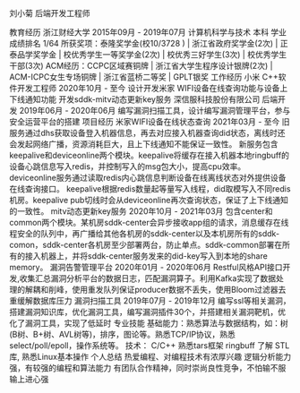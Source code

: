 刘小菊
后端开发工程师

教育经历
浙江财经大学
2015年09月 - 2019年07月
计算机科学与技术 本科 学业成绩排名 1/64
所获奖项：泰隆奖学金(校10/3728 ) | 浙江省政府奖学金(2次) | 正泰品学奖学金 | 校优秀学生一等奖学金(2次) | 校优秀三好学生(3次) | 校优秀学生干部(3次)
ACM经历：CCPC区域赛铜牌 | 浙江省大学生程序设计银牌(2次) | ACM-ICPC女生专场铜牌 | 浙江省蓝桥二等奖 | GPLT银奖
工作经历
小米 C++软件开发工程师
2020年10月 - 至今
设计开发米家 WIFI设备在线查询功能与设备上下线通知功能
开发sddk-mitv动态更新key服务
深信服科技股份有限公司 后端开发
2019年06月 - 2020年06月
编写漏洞扫描工具，设计编写漏洞管理平台，参与安全运营平台的搭建
项目经历
米家WIFI设备在线状态查询
2021年03月 - 至今
旧服务通过dhs获取设备登入机器信息，再去对应接入机器查询did状态，离线时还会发起网络广播，资源消耗巨大，且上下线通知不能保证一致性。
新服务包含keepalive和deviceonline两个模块。keepalive将缓存在接入机器本地ringbuff的设备心跳信息写入redis，并控制写入的msg包大小，提高cpu效率。deviceonline服务通过读取redis内心跳信息判断设备在线离线状态对外提供设备在线查询接口。
keepalive根据redis数量起等量写入线程，did取模写入不同redis机房。keepalive pub切线时会从deviceonline再次查询状态，保证了上下线通知的一致性。
mitv动态更新key服务
2020年10月 - 2021年03月
包含center和common两个模块。某机房sddk-center会异步接收app组的请求，消息缓存在线程安全的队列中，再广播给其他各机房的sddk-center以及本机房所有的sddk-comon，sddk-center各机房至少部署两台，防止单点。sddk-common部署在所有的接入机器上，并将sddk-center服务发来的did-key写入到本地的share memory。
漏洞告警管理平台
2020年01月 - 2020年06月
Restful风格API接口开发,收集汇总漏洞分析平台的数据日志，匹配漏洞算子。利用Kafka实现了数据处理的解耦和削峰，使用重发队列保证producer数据不丢失，使用Bloom过滤器去重缓解数据库压力
漏洞扫描工具
2019年07月 - 2019年12月
编写ssl等相关漏洞，搭建漏洞知识库，优化漏洞工具，编写漏洞插件30个，并搭建相关漏洞靶机，优化了漏洞工具，实现了低延时
专业技能
基础能力：熟悉算法与数据结构，如：树(B树、B+树、AVL树等)，排序，图论等。熟悉TCP/IP协议，熟悉select/poll/epoll，操作系统等。
技术： C/C++ 熟悉tars框架 ringbuff 了解 STL库, 熟悉Linux基本操作
个人总结
热爱编程、对编程技术有浓厚兴趣
逻辑分析能力强，有较强的编程和算法能力
有团队合作精神，同时崇尚良性竞争，不怕输不服输上进心强
